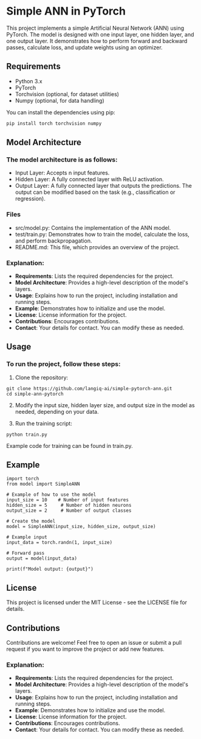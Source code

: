 # Simple ANN in PyTorch

This project implements a simple Artificial Neural Network (ANN) using PyTorch. The model is designed with one input layer, one hidden layer, and one output layer. It demonstrates how to perform forward and backward passes, calculate loss, and update weights using an optimizer.

## Requirements

- Python 3.x
- PyTorch
- Torchvision (optional, for dataset utilities)
- Numpy (optional, for data handling)

You can install the dependencies using pip:

```bash
pip install torch torchvision numpy
```

## Model Architecture
### The model architecture is as follows:

* Input Layer: Accepts n input features.
* Hidden Layer: A fully connected layer with ReLU activation.
* Output Layer: A fully connected layer that outputs the predictions. The output can be modified based on the task (e.g., classification or regression).


### Files
* src/model.py: Contains the implementation of the ANN model.
* test/train.py: Demonstrates how to train the model, calculate the loss, and perform backpropagation.
* README.md: This file, which provides an overview of the project.

### Explanation:
- **Requirements**: Lists the required dependencies for the project.
- **Model Architecture**: Provides a high-level description of the model's layers.
- **Usage**: Explains how to run the project, including installation and running steps.
- **Example**: Demonstrates how to initialize and use the model.
- **License**: License information for the project.
- **Contributions**: Encourages contributions.
- **Contact**: Your details for contact. You can modify these as needed.

## Usage
### To run the project, follow these steps:

1. Clone the repository:
```
git clone https://github.com/langiq-ai/simple-pytorch-ann.git
cd simple-ann-pytorch
```

2. Modify the input size, hidden layer size, and output size in the model as needed, depending on your data.

3. Run the training script:
```
python train.py
```
Example code for training can be found in train.py.

## Example 

```
import torch
from model import SimpleANN

# Example of how to use the model
input_size = 10    # Number of input features
hidden_size = 5     # Number of hidden neurons
output_size = 2     # Number of output classes

# Create the model
model = SimpleANN(input_size, hidden_size, output_size)

# Example input
input_data = torch.randn(1, input_size)

# Forward pass
output = model(input_data)

print(f"Model output: {output}")

```

## License

This project is licensed under the MIT License - see the LICENSE file for details.

## Contributions
Contributions are welcome! Feel free to open an issue or submit a pull request if you want to improve the project or add new features.


### Explanation:
- **Requirements**: Lists the required dependencies for the project.
- **Model Architecture**: Provides a high-level description of the model's layers.
- **Usage**: Explains how to run the project, including installation and running steps.
- **Example**: Demonstrates how to initialize and use the model.
- **License**: License information for the project.
- **Contributions**: Encourages contributions.
- **Contact**: Your details for contact. You can modify these as needed.
